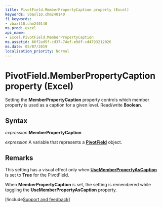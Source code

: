 ```yaml
---
title: PivotField.MemberPropertyCaption property (Excel)
keywords: vbaxl10.chm240140
f1_keywords:
- vbaxl10.chm240140
ms.prod: excel
api_name:
- Excel.PivotField.MemberPropertyCaption
ms.assetid: 66f2ad5f-cd37-74ef-e9df-cd4793212026
ms.date: 05/07/2019
localization_priority: Normal
---
```



# PivotField.MemberPropertyCaption property (Excel)

Setting the **MemberPropertyCaption** property controls which member property is used as a caption for a given level. Read/write **Boolean**.


## Syntax

_expression_.**MemberPropertyCaption**

_expression_ A variable that represents a **[PivotField](Excel.PivotField.md)** object.


## Remarks

This setting has a visual effect only when **[UseMemberPropertyAsCaption](excel.pivotfield.usememberpropertyascaption.md)** is set to **True** for the PivotField.

When **MemberPropertyCaption** is set, the setting is remembered while toggling the **UseMemberPropertyAsCaption** property.




[!include[Support and feedback](~/includes/feedback-boilerplate.md)]